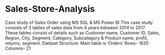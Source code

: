 # Sales-Store-Analysis
Case study of Sales Order using MS SQL &amp; MS Power BI
This case study consists of 3 tables of sales data from 4  years between 2014 to 2017  
These tables consist of details such as Customer name, Customer ID, Sales, Region, City, Segment, Category, Subcategory & Product name, profit, returns, segment. 
Dataset Structure: Main table is ‘Orders’
Rows- 1620
Columns- 21

